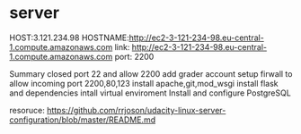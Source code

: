 # server


HOST:3.121.234.98
HOSTNAME:http://ec2-3-121-234-98.eu-central-1.compute.amazonaws.com
link: http://ec2-3-121-234-98.eu-central-1.compute.amazonaws.com
port: 2200


Summary 
closed port 22 and allow 2200
add grader account
setup firwall to allow incoming port 2200,80,123
install apache,git,mod_wsgi
install flask and dependencies
intall virtual enviroment
Install and configure PostgreSQL


resoruce: https://github.com/rrjoson/udacity-linux-server-configuration/blob/master/README.md


